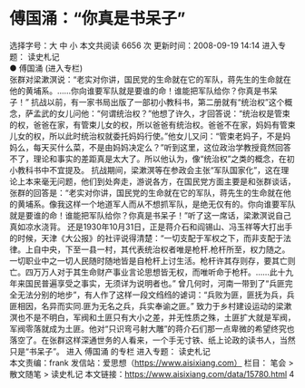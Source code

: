 # 傅国涌：“你真是书呆子”

选择字号：大 中 小   本文共阅读 6656 次 更新时间：2008-09-19 14:14
进入专题： 读史札记  
● 傅国涌 (进入专栏)  
张群对梁漱溟说：“老实对你讲，国民党的生命就在它的军队，蒋先生的生命就在他的黄埔系。……你向谁要军队就是要谁的命！谁能把军队给你？你真是书呆子！”
抗战以前，有一家书局出版了一部初小教科书，第二册就有“统治权”这个概念，萨孟武的女儿问他：“何谓统治权？”他想了许久，才回答说：“统治权是管束的权，爸爸在家，有管束儿女的权，所以爸爸有统治权。爸爸不在家，妈妈有管束儿女的权，所以此时统治权就委托妈妈行使。”他女儿又问：“管束老妈子，不是妈妈么，每天买什么菜，不是由妈妈决定么？”听到这里，这位政治学教授竟然回答不了，理论和事实的差距真是太大了。所以他认为，像“统治权”之类的概念，在初小教科书中不宜提及。
抗战期间，梁漱溟等在参政会主张“军队国家化”，这在理论上本来毫无问题，他们到处奔走，游说各方，在国民党方面主要是和张群谈话，张群的回答是：“老实对你讲，国民党的生命就在它的军队，蒋先生的生命就在他的黄埔系。像我这样一个地道军人而从不想抓军队，是绝无仅有的。你向谁要军队就是要谁的命！谁能把军队给你？你真是书呆子！”听了这一席话，梁漱溟说自己真如凉水浇背。
还是1930年10月31日，正是蒋介石和阎锡山、冯玉祥等大打出手的时候，天津《大公报》的社评说得清楚：“一切支配于军权之下，而非支配于法律。上自中央，下至一县一村，其代表统治权者唯是枪杆.枪杆所至，权力随之。一切职业中之一切人民随时随地皆是自枪杆上讨生活。枪杆许其存则存，要其亡则亡。四万万人对于其生命财产事业言论思想皆无权，而唯听命于枪杆。……此十九年来国民普遍享受之事实，无须详为说明者也。”
曾几何时，河南一带到了“兵匪完全无法分别的地步”，有人作了这样一段文绉绉的谑词：“兵败为匪，匪抚为兵，兵匪相因，名异而实同.匪为无名之兵，兵实奉谕之匪。”
致力于乡村建设运动的梁漱溟也不是不明白，军阀和土匪只有大小之差，并无性质之殊，土匪扩大就是军阀，军阀零落就成为土匪。他对“只识弯弓射大雕”的蒋介石们那一点卑微的希望终究也落空了。在张群这样深通世务的人看来，一个手无寸铁、纸上论政的读书人，当然只是“书呆子”。
进入 傅国涌 的专栏     进入专题： 读史札记  
本文责编：frank
发信站：爱思想（https://www.aisixiang.com）
栏目： 笔会 > 散文随笔 > 读史札记
本文链接：https://www.aisixiang.com/data/15780.html
4